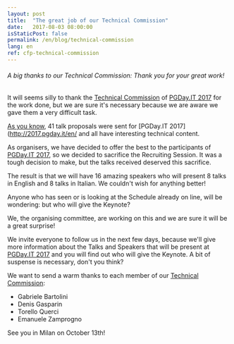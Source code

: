 ```yaml
---
layout: post
title:  "The great job of our Technical Commission"
date:   2017-08-03 08:00:00
isStaticPost: false
permalink: /en/blog/technical-commission
lang: en
ref: cfp-technical-commission
---
```


<H6> A big thanks to our Technical Commission: Thank you for your great work! </H6>


It will seems silly to thank the [Technical Commission](http://2017.pgday.it/it/team/) of [PGDay.IT 2017](http://2017.pgday.it/en/) for the work done, but we are sure it's necessary because we are aware we gave them a very difficult task.

[As you know](http://2017.pgday.it/en/blog/cfp-closed), 41 talk proposals were sent for [PGDay.IT 2017] (http://2017.pgday.it/en/ and all have interesting technical content.

As organisers, we have decided to offer the best to the participants of [PGDay.IT 2017](http://2017.pgday.it/en/), so we decided to sacrifice the Recruiting Session. It was a tough decision to make, but the talks received deserved this sacrifice.

The result is that we will have 16 amazing speakers who will present 8 talks in English and 8 talks in Italian.
We couldn't wish for anything better!

Anyone who has seen or is looking at the Schedule already on line, will be wondering: but who will give the Keynote?

We, the organising committee, are working on this and we are sure it will be a great surprise!

We invite everyone to follow us in the next few days, because we'll give more information about the Talks and Speakers that will be present at [PGDay.IT 2017](http://2017.pgday.it/en/) and you will find out who will give the Keynote. A bit of suspense is necessary, don't you think?

We want to send a warm thanks to each member of our [Technical Commission](http://2017.pgday.it/en/team/):

* Gabriele Bartolini
* Denis Gasparin
* Torello Querci
* Emanuele Zamprogno

See you in Milan on October 13th!
